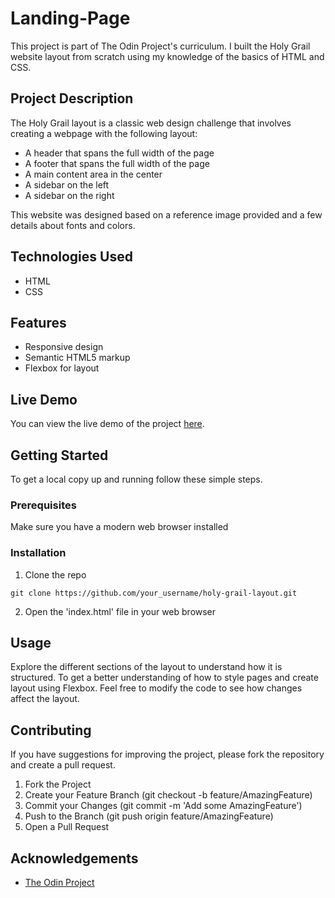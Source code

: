 # Landing-Page

This project is part of The Odin Project's curriculum. I built the Holy Grail website layout from scratch using my knowledge of the basics of HTML and CSS.

## Project Description

The Holy Grail layout is a classic web design challenge that involves creating a webpage with the following layout:

* A header that spans the full width of the page
* A footer that spans the full width of the page
* A main content area in the center
* A sidebar on the left
* A sidebar on the right

This website was designed based on a reference image provided and a few details about fonts and colors.

## Technologies Used

* HTML
* CSS

## Features

* Responsive design
* Semantic HTML5 markup
* Flexbox for layout

## Live Demo

You can view the live demo of the project [here](https://sharwari19.github.io/Landing-Page/).

## Getting Started

To get a local copy up and running follow these simple steps.

### Prerequisites

Make sure you have a modern web browser installed

### Installation

1. Clone the repo

```
git clone https://github.com/your_username/holy-grail-layout.git

```
2. Open the 'index.html' file in your web browser

## Usage

Explore the different sections of the layout to understand how it is structured. To get a better understanding of how to style pages and create layout using Flexbox. Feel free to modify the code to see how changes affect the layout.

## Contributing

If you have suggestions for improving the project, please fork the repository and create a pull request. 

1. Fork the Project
2. Create your Feature Branch (git checkout -b feature/AmazingFeature)
3. Commit your Changes (git commit -m 'Add some AmazingFeature')
4. Push to the Branch (git push origin feature/AmazingFeature)
5. Open a Pull Request

## Acknowledgements

* [The Odin Project](https://www.theodinproject.com/dashboard)
